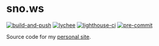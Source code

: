 # sno.ws

[![build-and-push](https://github.com/dfsnow/sno.ws/actions/workflows/build-hugo.yml/badge.svg)](https://github.com/dfsnow/sno.ws/actions/workflows/build-hugo.yml)
[![lychee](https://github.com/dfsnow/sno.ws/actions/workflows/lychee.yml/badge.svg)](https://github.com/dfsnow/sno.ws/actions/workflows/lychee.yml)
[![lighthouse-ci](https://github.com/dfsnow/sno.ws/actions/workflows/lighthouse-ci.yml/badge.svg)](https://github.com/dfsnow/sno.ws/actions/workflows/lighthouse-ci.yml)
[![pre-commit](https://github.com/dfsnow/sno.ws/actions/workflows/pre-commit.yml/badge.svg)](https://github.com/dfsnow/sno.ws/actions/workflows/pre-commit.yml)

Source code for my [personal site](https://sno.ws).

